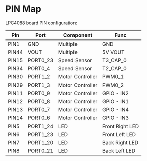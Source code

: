 # PIN Map
LPC4088 board PIN configuration:

Pin | Port | Component | Func
---|---|---|---
PIN1 | GND | Multiple | GND
PIN44 | VOUT | Multiple | 5V VOUT
PIN15 | PORT0_23 | Speed Sensor | T3_CAP_0
PIN34 | PORT0_4 | Speed Sensor | T2_CAP_0
PIN30 | PORT1_2 | Motor Controller | PWM0_1
PIN29 | PORT1_3 | Motor Controller | PWM0_2
PIN11 | PORT0_9 | Motor Controller | GPIO - IN2
PIN12 | PORT0_8 | Motor Controller | GPIO - IN1
PIN13 | PORT0_7 | Motor Controller | GPIO - IN4
PIN14 | PORT0_6 | Motor Controller | GPIO - IN3
PIN5 | PORT1_24 | LED | Front Right LED
PIN6 | PORT1_23 | LED | Front Left LED
PIN7 | PORT1_20 | LED | Back Right LED
PIN8 | PORT0_21 | LED | Back Left LED

